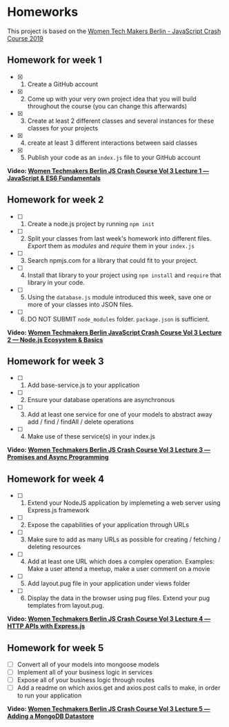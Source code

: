 # Homeworks

This project is based on the [Women Tech Makers Berlin - JavaScript Crash Course 2019](https://github.com/WTMBerlin/jscc2019)

## Homework for week 1

- [x] 1) Create a GitHub account
- [x] 2) Come up with your very own project idea that you will build throughout the course (you can change this afterwards)
- [x] 3) Create at least 2 different classes and several instances for these classes for your projects
- [x] 4) create at least 3 different interactions between said classes
- [x] 5) Publish your code as an `index.js` file to your GitHub account

**Video: [Women Techmakers Berlin JS Crash Course Vol 3 Lecture 1 — JavaScript & ES6 Fundamentals](https://www.youtube.com/watch?v=xCr2v8I4x-I)**

## Homework for week 2

- [ ] 1) Create a node.js project by running `npm init`
- [ ] 2) Split your classes from last week's homework into different files. *Export* them as *modules* and *require* them in your `index.js`
- [ ] 3) Search npmjs.com for a library that could fit to your project.
- [ ] 4) Install that library to your project using `npm install` and `require` that library in your code.
- [ ] 5) Using the `database.js` module introduced this week, save one or more of your classes into JSON files.
- [ ] 6) DO NOT SUBMIT `node_modules` folder. `package.json` is sufficient.

**Video: [Women Techmakers Berlin JavaScript Crash Course Vol 3 Lecture 2 — Node.js Ecosystem & Basics](https://www.youtube.com/watch?v=k7F_ZkGh1RI)**

## Homework for week 3

- [ ] 1) Add base-service.js to your application
- [ ] 2) Ensure your database operations are asynchronous
- [ ] 3) Add at least one service for one of your models to abstract away add / find / findAll / delete operations
- [ ] 4) Make use of these service(s) in your index.js

**Video: [Women Techmakers Berlin JS Crash Course Vol 3 Lecture 3 — Promises and Async Programming](https://www.youtube.com/watch?v=pMXeY7Vz1no)**

## Homework for week 4

- [ ] 1) Extend your NodeJS application by implemeting a web server using Express.js framework
- [ ] 2) Expose the capabilities of your application through URLs
- [ ] 3) Make sure to add as many URLs as possible for creating / fetching / deleting resources
- [ ] 4) Add at least one URL which does a complex operation. Examples: Make a user attend a meetup, make a user comment on a movie
- [ ] 5) Add layout.pug file in your application under views folder
- [ ] 6) Display the data in the browser using pug files. Extend your pug templates from layout.pug.

**Video: [Women Techmakers Berlin JS Crash Course Vol 3 Lecture 4 — HTTP APIs with Express.js](https://www.youtube.com/watch?v=ISjAVIy2VEA)**

## Homework for week 5

- [ ] Convert all of your models into mongoose models
- [ ] Implement all of your business logic in services
- [ ] Expose all of your business logic through routes
- [ ] Add a readme on which axios.get and axios.post calls to make, in order to run your application

**Video: [Women Techmakers Berlin JS Crash Course Vol 3 Lecture 5 — Adding a MongoDB Datastore](https://www.youtube.com/watch?v=mRQ-I5E-QHc)**
